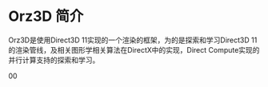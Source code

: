 # Orz3D 简介

Orz3D是使用Direct3D 11实现的一个渲染的框架，为的是探索和学习Direct3D 11的渲染管线，及相关图形学相关算法在DirectX中的实现，Direct Compute实现的并行计算支持的探索和学习。


00
